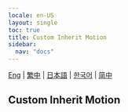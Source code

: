 ```yaml
---
locale: en-US
layout: single
toc: true
title: Custom Inherit Motion
sidebar:
  nav: "docs"
---
```

[Eng](/dancexr/features/custom_inherit) | [繁中](/tw/dancexr/features/custom_inherit) | [日本語](/jp/dancexr/features/custom_inherit) | [한국어](/kr/dancexr/features/custom_inherit) | [简中](/zh/dancexr/features/custom_inherit)


## Custom Inherit Motion